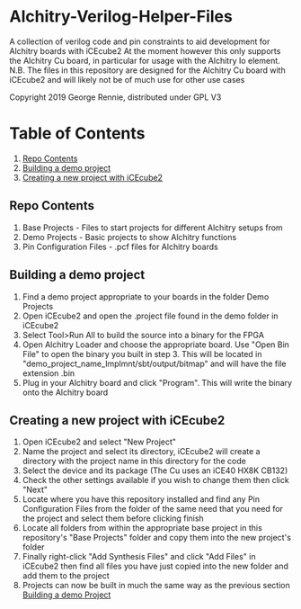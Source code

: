 # Alchitry-Verilog-Helper-Files

A collection of verilog code and pin constraints to aid development for Alchitry boards with iCEcube2
At the moment however this only supports the Alchitry Cu board, in particular for usage with the Alchitry Io element.
N.B. The files in this repository are designed for the Alchitry Cu board with iCEcube2 and will likely not be of much use for other use cases

Copyright 2019 George Rennie, distributed under GPL V3

# Table of Contents
1. [Repo Contents](#repo-contents)
2. [Building a demo project](#building-a-demo-project)
3. [Creating a new project with iCEcube2](#creating-a-new-project-with-icecube2)

## Repo Contents
1. Base Projects - Files to start projects for different Alchitry setups from
2. Demo Projects - Basic projects to show Alchitry functions
3. Pin Configuration Files - .pcf files for Alchitry boards

## Building a demo project
1. Find a demo project appropriate to your boards in the folder Demo Projects
2. Open iCEcube2 and open the .project file found in the demo folder in iCEcube2
3. Select Tool>Run All to build the source into a binary for the FPGA
4. Open Alchitry Loader and choose the appropriate board. Use "Open Bin File" to open the binary you built in step 3. This will be located in "demo_project_name_Implmnt/sbt/output/bitmap" and will have the file extension .bin
5. Plug in your Alchitry board and click "Program". This will write the binary onto the Alchitry board

## Creating a new project with iCEcube2
1. Open iCEcube2 and select "New Project"
2. Name the project and select its directory, iCEcube2 will create a directory with the project name in this directory for the code
3. Select the device and its package (The Cu uses an iCE40 HX8K CB132)
4. Check the other settings available if you wish to change them then click "Next"
5. Locate where you have this repository installed and find any Pin Configuration Files from the folder of the same need that you need for the project and select them before clicking finish
6. Locate all folders from within the appropriate base project in this repository's "Base Projects" folder and copy them into the new project's folder
7. Finally right-click "Add Synthesis Files" and click "Add Files" in iCEcube2 then find all files you have just copied into the new folder and add them to the project
8. Projects can now be built in much the same way as the previous section [Building a demo Project](#building-a-demo-project)